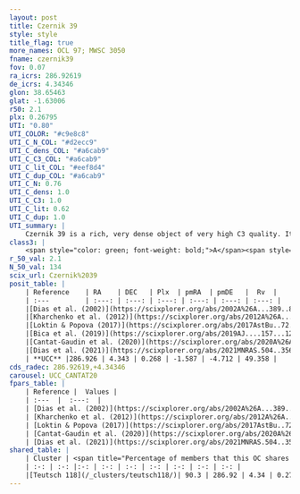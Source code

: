 ```yaml
---
layout: post
title: Czernik 39
style: style
title_flag: true
more_names: OCL 97; MWSC 3050
fname: czernik39
fov: 0.07
ra_icrs: 286.92619
de_icrs: 4.34346
glon: 38.65463
glat: -1.63006
r50: 2.1
plx: 0.26795
UTI: "0.80"
UTI_COLOR: "#c9e8c8"
UTI_C_N_COL: "#d2ecc9"
UTI_C_dens_COL: "#a6cab9"
UTI_C_C3_COL: "#a6cab9"
UTI_C_lit_COL: "#eef8d4"
UTI_C_dup_COL: "#a6cab9"
UTI_C_N: 0.76
UTI_C_dens: 1.0
UTI_C_C3: 1.0
UTI_C_lit: 0.62
UTI_C_dup: 1.0
UTI_summary: |
    Czernik 39 is a rich, very dense object of very high C3 quality. It is moderately studied in the literature. This object shares a large percentage of members with a later reported entry.
class3: |
    <span style="color: green; font-weight: bold;">A</span><span style="color: green; font-weight: bold;">A</span>
r_50_val: 2.1
N_50_val: 134
scix_url: Czernik%2039
posit_table: |
    | Reference    | RA    | DEC   | Plx  | pmRA  | pmDE   |  Rv  |
    | :---         | :---: | :---: | :---: | :---: | :---: | :---: |
    |[Dias et al. (2002)](https://scixplorer.org/abs/2002A%26A...389..871D) | 286.933 | 4.333 | -- | -6.03 | -7.96 | -- |
    |[Kharchenko et al. (2012)](https://scixplorer.org/abs/2012A%26A...543A.156K) | 286.882 | 4.333 | -- | -6.03 | -7.96 | -- |
    |[Loktin & Popova (2017)](https://scixplorer.org/abs/2017AstBu..72..257L) | 286.935 | 4.349 | -- | -7.336 | -7.767 | -- |
    |[Bica et al. (2019)](https://scixplorer.org/abs/2019AJ....157...12B) | 286.913 | 4.335 | -- | -- | -- | -- |
    |[Cantat-Gaudin et al. (2020)](https://scixplorer.org/abs/2020A%26A...640A...1C) | 286.926 | 4.337 | 0.253 | -1.586 | -4.704 | -- |
    |[Dias et al. (2021)](https://scixplorer.org/abs/2021MNRAS.504..356D) | 286.923 | 4.339 | 0.257 | -1.571 | -4.691 | 47.993 |
    | **UCC** |286.926 | 4.343 | 0.268 | -1.587 | -4.712 | 49.358 | 
cds_radec: 286.92619,+4.34346
carousel: UCC_CANTAT20
fpars_table: |
    | Reference |  Values |
    | :---  |  :---:  |
    | [Dias et al. (2002)](https://scixplorer.org/abs/2002A%26A...389..871D) | `E(B-V)=2.9, Dist=1340.0, Age=7.0` |
    | [Kharchenko et al. (2012)](https://scixplorer.org/abs/2012A%26A...543A.156K) | `e_bv=2.519, distance=1143, log_age=7.8` |
    | [Loktin & Popova (2017)](https://scixplorer.org/abs/2017AstBu..72..257L) | `E(B-V)=0.585, Dmod=13.023, logt=8.94` |
    | [Cantat-Gaudin et al. (2020)](https://scixplorer.org/abs/2020A%26A...640A...1C) | `AVNN=2.63, DMNN=12.57, AgeNN=8.14` |
    | [Dias et al. (2021)](https://scixplorer.org/abs/2021MNRAS.504..356D) | `Av=2.945, Dist=3156, logage=6.983, [Fe/H]=0.257` |
shared_table: |
    | Cluster | <span title="Percentage of members that this OC shares with the ones listed">%</span>   | RA   | DEC   | Plx   | pmRA  | pmDE  | Rv | UTI |
    | :-: | :-: |:-: | :-: | :-: | :-: | :-: | :-: | :-: |
    |[Teutsch 118](/_clusters/teutsch118/)| 90.3 | 286.92 | 4.34 | 0.27 | -1.58 | -4.71 | 46.55 |0.06 |
---
```

